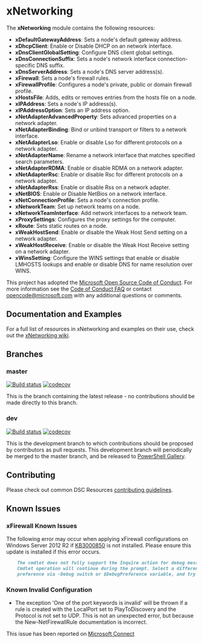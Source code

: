 # xNetworking

The **xNetworking** module contains the following resources:

- **xDefaultGatewayAddress**: Sets a node's default gateway address.
- **xDhcpClient**: Enable or Disable DHCP on an network interface.
- **xDnsClientGlobalSetting**: Configure DNS client global settings.
- **xDnsConnectionSuffix**: Sets a node's network interface
    connection-specific DNS suffix.
- **xDnsServerAddress**: Sets a node's DNS server address(s).
- **xFirewall**: Sets a node's firewall rules.
- **xFirewallProfile**: Configures a node's private, public or domain firewall profile.
- **xHostsFile**: Adds, edits or removes entries from the hosts file on a node.
- **xIPAddress**: Sets a node's IP address(s).
- **xIPAddressOption**: Sets an IP address option.
- **xNetAdapterAdvancedProperty**: Sets advanced properties on a network adapter.
- **xNetAdapterBinding**: Bind or unbind transport or filters to a network interface.
- **xNetAdapterLso**: Enable or disable Lso for different protocols
    on a network adapter.
- **xNetAdapterName**: Rename a network interface that matches specified search parameters.
- **xNetAdapterRDMA**: Enable or disable RDMA on a network adapter.
- **xNetAdapterRsc**: Enable or disable Rsc for different protocols
    on a network adapter.
- **xNetAdapterRss**: Enable or disable Rss on a network adapter.
- **xNetBIOS**: Enable or Disable NetBios on a network interface.
- **xNetConnectionProfile**: Sets a node's connection profile.
- **xNetworkTeam**: Set up network teams on a node.
- **xNetworkTeamInterface**: Add network interfaces to a network team.
- **xProxySettings**: Configures the proxy settings for the computer.
- **xRoute**: Sets static routes on a node.
- **xWeakHostSend**: Enable or disable the Weak Host Send setting on a network adapter.
- **xWeakHostReceive**: Enable or disable the Weak Host Receive setting
    on a network adapter.
- **xWinsSetting**: Configure the WINS settings that enable or disable LMHOSTS lookups
  and enable or disable DNS for name resolution over WINS.

This project has adopted the [Microsoft Open Source Code of Conduct](https://opensource.microsoft.com/codeofconduct/).
For more information see the [Code of Conduct FAQ](https://opensource.microsoft.com/codeofconduct/faq/)
or contact [opencode@microsoft.com](mailto:opencode@microsoft.com) with any
additional questions or comments.

## Documentation and Examples

For a full list of resources in xNetworking and examples on their use, check out
the [xNetworking wiki](https://github.com/PowerShell/xNetworking/wiki).

## Branches

### master

[![Build status](https://ci.appveyor.com/api/projects/status/obmudad7gy8usbx2/branch/master?svg=true)](https://ci.appveyor.com/project/PowerShell/xNetworking/branch/master)
[![codecov](https://codecov.io/gh/PowerShell/xNetworking/branch/master/graph/badge.svg)](https://codecov.io/gh/PowerShell/xNetworking/branch/master)

This is the branch containing the latest release - no contributions should be made
directly to this branch.

### dev

[![Build status](https://ci.appveyor.com/api/projects/status/obmudad7gy8usbx2/branch/dev?svg=true)](https://ci.appveyor.com/project/PowerShell/xNetworking/branch/dev)
[![codecov](https://codecov.io/gh/PowerShell/xNetworking/branch/dev/graph/badge.svg)](https://codecov.io/gh/PowerShell/xNetworking/branch/dev)

This is the development branch to which contributions should be proposed by contributors
as pull requests. This development branch will periodically be merged to the master
branch, and be released to [PowerShell Gallery](https://www.powershellgallery.com/).

## Contributing

Please check out common DSC Resources [contributing guidelines](https://github.com/PowerShell/DscResource.Kit/blob/master/CONTRIBUTING.md).

## Known Issues

### xFirewall Known Issues

The following error may occur when applying xFirewall configurations on Windows
Server 2012 R2 if [KB3000850](https://support.microsoft.com/en-us/kb/3000850) is
not installed. Please ensure this update is installed if this error occurs.

````markdown
    The cmdlet does not fully support the Inquire action for debug messages.
    Cmdlet operation will continue during the prompt. Select a different action
    preference via -Debug switch or $DebugPreference variable, and try again.
````

### Known Invalid Configuration

- The exception 'One of the port keywords is invalid' will be thrown if a rule
    is created with the LocalPort set to PlayToDiscovery and the Protocol is not
    set to UDP. This is not an unexpected error, but because the
    New-NetFirewallRule documentation is incorrect.

This issue has been reported on [Microsoft Connect](https://connect.microsoft.com/PowerShell/feedbackdetail/view/1974268/new-set-netfirewallrule-cmdlet-localport-parameter-documentation-is-incorrect-for-playtodiscovery)
